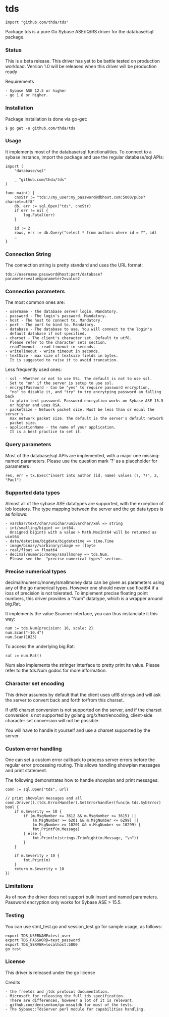 # tds
`import "github.com/thda/tds"`

Package tds is a pure Go Sybase ASE/IQ/RS driver for the database/sql package.

### Status
This is a beta release. This driver has yet to be battle tested on
production workload. Version 1.0 will be released
when this driver will be production ready

Requirements


	- Sybase ASE 12.5 or higher
	- go 1.8 or higher.

### Installation
Package installation is done via go-get:


	$ go get -u github.com/thda/tds

### Usage
It implements most of the database/sql functionalities.
To connect to a sybase instance, import the package and
use the regular database/sql APIs:


	import (
		"database/sql"
	
		_ "github.com/thda/tds"
	)
	
	func main() {
		cnxStr := "tds://my_user:my_password@dbhost.com:5000/pubs?charset=utf8"
		db, err := sql.Open("tds", cnxStr)
		if err != nil {
			log.Fatal(err)
		}
	
		id := 2
		rows, err := db.Query("select * from authors where id = ?", id)
		…
	}

### Connection String
The connection string is pretty standard and uses the URL format:


	tds://username:password@host:port/database?parameter=value&parameter2=value2

### Connection parameters
The most common ones are:


	- username - the database server login. Mandatory.
	- password - The login's password. Mandatory.
	- host - The host to connect to. Mandatory.
	- port - The port to bind to. Mandatory.
	- database - The database to use. You will connect to the login's
	  default database if not specified.
	- charset - The client's character set. Default to utf8.
	  Please refer to the character sets section.
	- readTimeout - read timeout in seconds.
	- writeTimeout - write timeout in seconds.
	- textSize - max size of textsize fields in bytes.
	  It is suggested to raise it to avoid truncation.

Less frequently used ones:


	- ssl - Whether or not to use SSL. The default is not to use ssl.
	  Set to "on" if the server is setup to use ssl.
	- encryptPassword - Can be "yes" to require password encryption,
	  "no" to disable it, and "try" to try encrytping password an falling back
	  to plain text password. Password encryption works on Sybase ASE 15.5
	  or higher and uses RSA.
	- packetSize - Network packet size. Must be less than or equal the server's
	  max network packet size. The default is the server's default network
	  packet size.
	- applicationName - the name of your application.
	  It is a best practice to set it.

### Query parameters
Most of the database/sql APIs are implemented, with a major one missing:
named parameters. Please use the question mark '?' as a placeholder
for parameters :


	res, err = tx.Exec("insert into author (id, name) values (?, ?)", 2, "Paul")

### Supported data types
Almost all of the sybase ASE datatypes are supported,
with the exception of lob locators.
The type mapping between the server and the go data types is as follows:


	- varchar/text/char/unichar/univarchar/xml => string
	- int/smalling/bigint => int64.
	  Unsigned bigints with a value > Math.MaxInt64 will be returned as uint64
	- date/datetime/bigdate/bigdatetime => time.Time
	- image/binary/varbinary/image => []byte
	- real/float => float64
	- decimal/numeric/money/smallmoney => tds.Num.
	  Please see the  "precise numerical types" section.

### Precise numerical types
decimal/numeric/money/smallmoney data can be given as parameters using any
of the go numerical types. However one should never use float64
if a loss of precision is not tolerated. To implement precise floating point
numbers, this driver provides a "Num" datatype, which is a wrapper around big.Rat.

It implements the value.Scanner interface, you can thus instanciate it this way:


	num := tds.Num{precision: 16, scale: 2}
	num.Scan("-10.4")
	num.Scan(1023)

To access the underlying big.Rat:


	rat := num.Rat()

Num also implements the stringer interface to pretty print its value.
Please refer to the tds.Num godoc for more information.

### Character set encoding
This driver assumes by default that the client uses utf8 strings and will
ask the server to convert back and forth to/from this charset.

If utf8 charset conversion is not supported on the server, and if the
charset conversion is not supported by golang.org/x/text/encoding,
client-side character set conversion will not be possible.

You will have to handle it yourself and use a charset supported by the server.

### Custom error handling
One can set a custom error callback to process server errors before
the regular error processing routing.
This allows handling showplan messages and print statement.

The following demonstrates how to handle showplan and print messages:


	conn := sql.Open("tds", url)
	
	// print showplan messages and all
	conn.Driver().(tds.ErrorHandler).SetErrorhandler(func(m tds.SybError) bool {
		if m.Severity == 10 {
			if (m.MsgNumber >= 3612 && m.MsgNumber <= 3615) ||
				(m.MsgNumber >= 6201 && m.MsgNumber <= 6299) ||
				(m.MsgNumber >= 10201 && m.MsgNumber <= 10299) {
				fmt.Printf(m.Message)
			} else {
				fmt.Println(strings.TrimRight(m.Message, "\n"))
			}
		}
	
		if m.Severity > 10 {
			fmt.Print(m)
		}
		return m.Severity > 10
	})

### Limitations
As of now the driver does not support bulk insert and named parameters.
Password encryption only works for Sybase ASE > 15.5.

### Testing
You can use stmt_test.go and session_test.go for sample usage, as follows:


	export TDS_USERNAME=test_user
	export TDS_PASSWORD=test_password
	export TDS_SERVER=localhost:5000
	go test

### License
This driver is released under the go license

Credits


	- the freetds and jtds protocol documentation.
	- Microsoft for releasing the full tds specification.
	  There are differences, however a lot of it is relevant.
	- github.com/denisenkom/go-mssqldb for most of the tests.
	- The Sybase::TdsServer perl module for capabilities handling.

